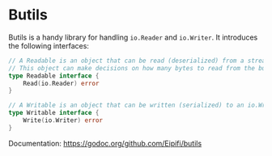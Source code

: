 # Butils

Butils is a handy library for handling `io.Reader` and `io.Writer`.
It introduces the following interfaces:

```go
// A Readable is an object that can be read (deserialized) from a stream of bytes of unknown length, represented by io.Reader.
// This object can make decisions on how many bytes to read from the buffer as the deserialization routine happens.
type Readable interface {
    Read(io.Reader) error
}

// A Writable is an object that can be written (serialized) to an io.Writer.
type Writable interface {
    Write(io.Writer) error
}
```

Documentation: https://godoc.org/github.com/Eipifi/butils
